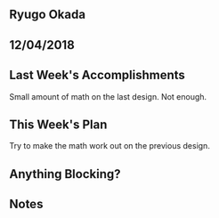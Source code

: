 ## Ryugo Okada
## 12/04/2018

## Last Week's Accomplishments
Small amount of math on the last design. Not enough.

## This Week's Plan
Try to make the math work out on the previous design.

## Anything Blocking?

## Notes


